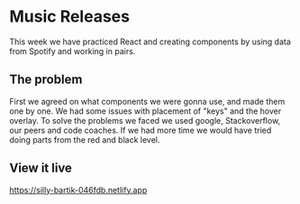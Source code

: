 # Music Releases

This week we have practiced React and creating components by using data from Spotify and working in pairs.

## The problem

First we agreed on what components we were gonna use, and made them one by one. We had some issues with placement of "keys" and the hover overlay. To solve the problems we faced we used google, Stackoverflow, our peers and code coaches.
If we had more time we would have tried doing parts from the red and black level.

## View it live

https://silly-bartik-046fdb.netlify.app
